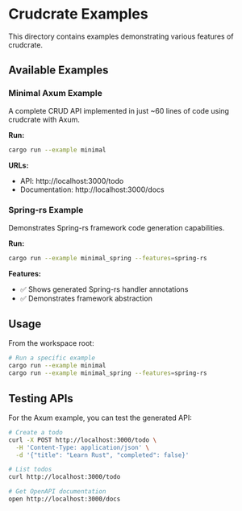 # Crudcrate Examples

This directory contains examples demonstrating various features of crudcrate.

## Available Examples

### Minimal Axum Example

A complete CRUD API implemented in just ~60 lines of code using crudcrate with Axum.

**Run:**

```bash
cargo run --example minimal
```

**URLs:**

- API: http://localhost:3000/todo
- Documentation: http://localhost:3000/docs

### Spring-rs Example

Demonstrates Spring-rs framework code generation capabilities.

**Run:**

```bash
cargo run --example minimal_spring --features=spring-rs
```

**Features:**

- ✅ Shows generated Spring-rs handler annotations
- ✅ Demonstrates framework abstraction

## Usage

From the workspace root:

```bash
# Run a specific example
cargo run --example minimal
cargo run --example minimal_spring --features=spring-rs
```

## Testing APIs

For the Axum example, you can test the generated API:

```bash
# Create a todo
curl -X POST http://localhost:3000/todo \
  -H 'Content-Type: application/json' \
  -d '{"title": "Learn Rust", "completed": false}'

# List todos
curl http://localhost:3000/todo

# Get OpenAPI documentation
open http://localhost:3000/docs
```
